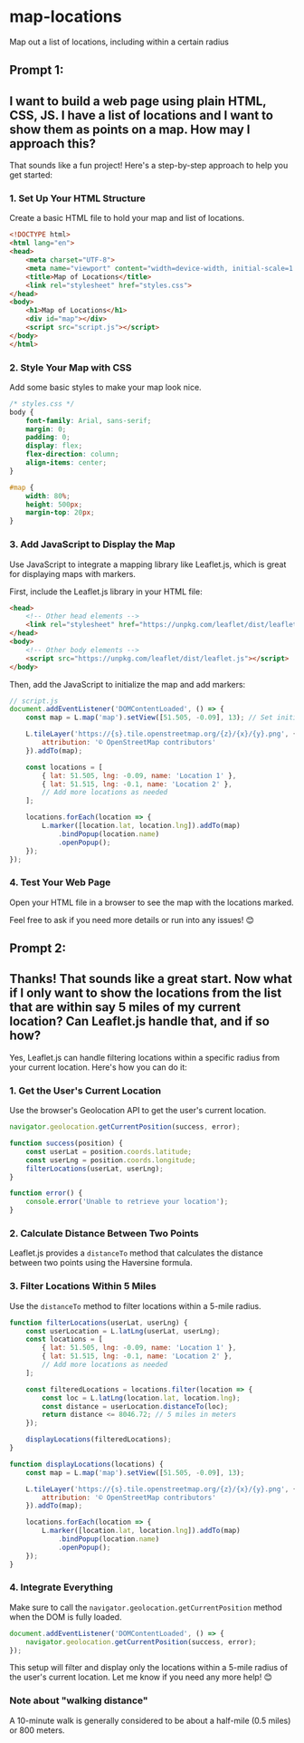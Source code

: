 # map-locations
Map out a list of locations, including within a certain radius

## Prompt 1:
I want to build a web page using plain HTML, CSS, JS. 
I have a list of locations and I want to show them as points on a map. 
How may I approach this?
---

That sounds like a fun project! Here's a step-by-step approach to help you get started:

### 1. **Set Up Your HTML Structure**
Create a basic HTML file to hold your map and list of locations.

```html
<!DOCTYPE html>
<html lang="en">
<head>
    <meta charset="UTF-8">
    <meta name="viewport" content="width=device-width, initial-scale=1.0">
    <title>Map of Locations</title>
    <link rel="stylesheet" href="styles.css">
</head>
<body>
    <h1>Map of Locations</h1>
    <div id="map"></div>
    <script src="script.js"></script>
</body>
</html>
```

### 2. **Style Your Map with CSS**
Add some basic styles to make your map look nice.

```css
/* styles.css */
body {
    font-family: Arial, sans-serif;
    margin: 0;
    padding: 0;
    display: flex;
    flex-direction: column;
    align-items: center;
}

#map {
    width: 80%;
    height: 500px;
    margin-top: 20px;
}
```

### 3. **Add JavaScript to Display the Map**
Use JavaScript to integrate a mapping library like Leaflet.js, which is great for displaying maps with markers.

First, include the Leaflet.js library in your HTML file:

```html
<head>
    <!-- Other head elements -->
    <link rel="stylesheet" href="https://unpkg.com/leaflet/dist/leaflet.css" />
</head>
<body>
    <!-- Other body elements -->
    <script src="https://unpkg.com/leaflet/dist/leaflet.js"></script>
</body>
```

Then, add the JavaScript to initialize the map and add markers:

```javascript
// script.js
document.addEventListener('DOMContentLoaded', () => {
    const map = L.map('map').setView([51.505, -0.09], 13); // Set initial view to a specific location

    L.tileLayer('https://{s}.tile.openstreetmap.org/{z}/{x}/{y}.png', {
        attribution: '© OpenStreetMap contributors'
    }).addTo(map);

    const locations = [
        { lat: 51.505, lng: -0.09, name: 'Location 1' },
        { lat: 51.515, lng: -0.1, name: 'Location 2' },
        // Add more locations as needed
    ];

    locations.forEach(location => {
        L.marker([location.lat, location.lng]).addTo(map)
            .bindPopup(location.name)
            .openPopup();
    });
});
```

### 4. **Test Your Web Page**
Open your HTML file in a browser to see the map with the locations marked.

Feel free to ask if you need more details or run into any issues! 😊


## Prompt 2:
Thanks! That sounds like a great start. 
Now what if I only want to show the locations from the list that are within say 5 miles of my current location? 
Can Leaflet.js handle that, and if so how?
---

Yes, Leaflet.js can handle filtering locations within a specific radius from your current location. Here's how you can do it:

### 1. **Get the User's Current Location**
Use the browser's Geolocation API to get the user's current location.

```javascript
navigator.geolocation.getCurrentPosition(success, error);

function success(position) {
    const userLat = position.coords.latitude;
    const userLng = position.coords.longitude;
    filterLocations(userLat, userLng);
}

function error() {
    console.error('Unable to retrieve your location');
}
```

### 2. **Calculate Distance Between Two Points**
Leaflet.js provides a `distanceTo` method that calculates the distance between two points using the Haversine formula.

### 3. **Filter Locations Within 5 Miles**
Use the `distanceTo` method to filter locations within a 5-mile radius.

```javascript
function filterLocations(userLat, userLng) {
    const userLocation = L.latLng(userLat, userLng);
    const locations = [
        { lat: 51.505, lng: -0.09, name: 'Location 1' },
        { lat: 51.515, lng: -0.1, name: 'Location 2' },
        // Add more locations as needed
    ];

    const filteredLocations = locations.filter(location => {
        const loc = L.latLng(location.lat, location.lng);
        const distance = userLocation.distanceTo(loc);
        return distance <= 8046.72; // 5 miles in meters
    });

    displayLocations(filteredLocations);
}

function displayLocations(locations) {
    const map = L.map('map').setView([51.505, -0.09], 13);

    L.tileLayer('https://{s}.tile.openstreetmap.org/{z}/{x}/{y}.png', {
        attribution: '© OpenStreetMap contributors'
    }).addTo(map);

    locations.forEach(location => {
        L.marker([location.lat, location.lng]).addTo(map)
            .bindPopup(location.name)
            .openPopup();
    });
}
```

### 4. **Integrate Everything**
Make sure to call the `navigator.geolocation.getCurrentPosition` method when the DOM is fully loaded.

```javascript
document.addEventListener('DOMContentLoaded', () => {
    navigator.geolocation.getCurrentPosition(success, error);
});
```

This setup will filter and display only the locations within a 5-mile radius of the user's current location. Let me know if you need any more help! 😊



### Note about "walking distance"
A 10-minute walk is generally considered to be about a half-mile (0.5 miles) or 800 meters.

